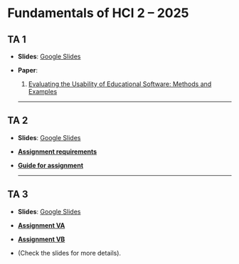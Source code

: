 # Fundamentals of HCI 2 – 2025  

## TA 1  
- **Slides**: [Google Slides](https://docs.google.com/presentation/d/1Q_ECmxCLyZZhSXYlo4zPNAFbGMn73MDa/edit?usp=sharing&ouid=103386161610405023986&rtpof=true&sd=true)
  
- **Paper**:  
  1. [Evaluating the Usability of Educational Software: Methods and Examples](https://spawn-queue.acm.org/doi/pdf/10.1145/1147518.1147530)

  ---

## TA 2  
- **Slides**: [Google Slides](https://docs.google.com/presentation/d/1y0XdyAxvFeBllFaySrSLy-Y0_8UWXW8O/edit?usp=sharing&ouid=103386161610405023986&rtpof=true&sd=true)

- [**Assignment requirements**](https://github.com/artemiszheng/FundamentalHCI_2025/blob/9884e4c71d358aa2566040c6b3001473f5f48946/Analysis%20of%20scrolling%20%20.pdf)
- [**Guide for assignment**](https://github.com/artemiszheng/FundamentalHCI_2025/blob/a8ae5f711265f90520bcbda464067847d04a857a/Guidance_Analysis%20of%20scrolling.pdf)

  ---

## TA 3  
- **Slides**: [Google Slides](https://docs.google.com/presentation/d/19GgmEsCGBZ_pr_ph7KR1omfE873WI365/edit?usp=sharing&ouid=107603787338411812843&rtpof=true&sd=true)

- [**Assignment VA**](https://github.com/artemiszheng/FundamentalHCI_2025/blob/main/VA%20-%20Designing%20a%20WIMP%20Text%20Editor.pdf)
- [**Assignment VB**](https://github.com/artemiszheng/FundamentalHCI_2025/blob/main/VB%20-%20Redesigning%20a%20CAPTCHA%20as%20a%20WIMP%20Interface.pdf)
- (Check the slides for more details).
